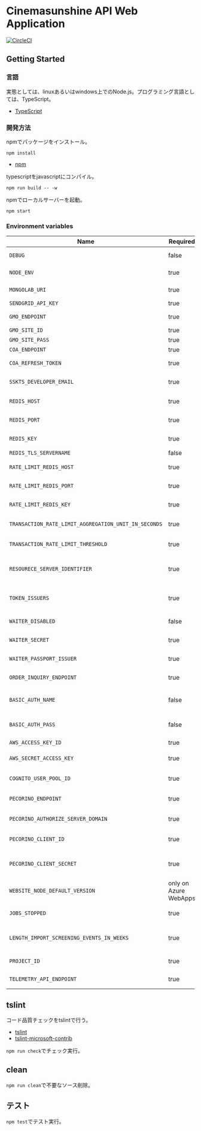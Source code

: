 # Cinemasunshine API Web Application

[![CircleCI](https://circleci.com/gh/cinemasunshine/api.svg?style=svg)](https://circleci.com/gh/cinemasunshine/api)

## Getting Started

### 言語

実態としては、linuxあるいはwindows上でのNode.js。プログラミング言語としては、TypeScript。

* [TypeScript](https://www.typescriptlang.org/)

### 開発方法

npmでパッケージをインストール。

```shell
npm install
```

* [npm](https://www.npmjs.com/)

typescriptをjavascriptにコンパイル。

```shell
npm run build -- -w
```

npmでローカルサーバーを起動。

```shell
npm start
```

### Environment variables

| Name                                                 | Required              | Value       | Purpose                                    |
| ---------------------------------------------------- | --------------------- | ----------- | ------------------------------------------ |
| `DEBUG`                                              | false                 | sskts-api:* | Debug                                      |
| `NODE_ENV`                                           | true                  |             | environment name                           |
| `MONGOLAB_URI`                                       | true                  |             | MongoDB connection URI                     |
| `SENDGRID_API_KEY`                                   | true                  |             | SendGrid API Key                           |
| `GMO_ENDPOINT`                                       | true                  |             | GMO API endpoint                           |
| `GMO_SITE_ID`                                        | true                  |             | GMO SiteID                                 |
| `GMO_SITE_PASS`                                      | true                  |             | GMO SitePass                               |
| `COA_ENDPOINT`                                       | true                  |             | COA API endpoint                           |
| `COA_REFRESH_TOKEN`                                  | true                  |             | COA API refresh token                      |
| `SSKTS_DEVELOPER_EMAIL`                              | true                  |             | 開発者通知用メールアドレス                 |
| `REDIS_HOST`                                         | true                  |             | 在庫状況保管用Redis Cache host             |
| `REDIS_PORT`                                         | true                  |             | 在庫状況保管用Redis Cache port             |
| `REDIS_KEY`                                          | true                  |             | 在庫状況保管用Redis Cache key              |
| `REDIS_TLS_SERVERNAME`                               | false                 |             | Redis Cache host                           |
| `RATE_LIMIT_REDIS_HOST`                              | true                  |             | レート制限用Redis Cache host               |
| `RATE_LIMIT_REDIS_PORT`                              | true                  |             | レート制限用Redis Cache port               |
| `RATE_LIMIT_REDIS_KEY`                               | true                  |             | レート制限用Redis Cache key                |
| `TRANSACTION_RATE_LIMIT_AGGREGATION_UNIT_IN_SECONDS` | true                  |             | 進行取引レート制限単位(秒)                 |
| `TRANSACTION_RATE_LIMIT_THRESHOLD`                   | true                  |             | 進行取引レート制限閾値                     |
| `RESOURECE_SERVER_IDENTIFIER`                        | true                  |             | リソースサーバーとしての固有識別子         |
| `TOKEN_ISSUERS`                                      | true                  |             | トークン発行者リスト(コンマつなぎ)         |
| `WAITER_DISABLED`                                    | false                 | 1 or 0      | WAITER Disable Flag                        |
| `WAITER_SECRET`                                      | true                  |             | WAITER許可証トークン秘密鍵                 |
| `WAITER_PASSPORT_ISSUER`                             | true                  |             | WAITER Pasport Issuer                      |
| `ORDER_INQUIRY_ENDPOINT`                             | true                  |             | 注文照会URLエンドポイント                  |
| `BASIC_AUTH_NAME`                                    | false                 |             | Basic authentication user name             |
| `BASIC_AUTH_PASS`                                    | false                 |             | Basic authentication user password         |
| `AWS_ACCESS_KEY_ID`                                  | true                  |             | AWSアクセスキー                            |
| `AWS_SECRET_ACCESS_KEY`                              | true                  |             | AWSシークレットアクセスキー                |
| `COGNITO_USER_POOL_ID`                               | true                  |             | CognitoユーザープールID             ID     |
| `PECORINO_ENDPOINT`                                  | true                  |             | PecorinoAPIエンドポイント                  |
| `PECORINO_AUTHORIZE_SERVER_DOMAIN`                   | true                  |             | Pecorino認可サーバードメイン               |
| `PECORINO_CLIENT_ID`                                 | true                  |             | PecorinoAPIクライアントID                  |
| `PECORINO_CLIENT_SECRET`                             | true                  |             | PecorinoAPIクライアントシークレット        |
| `WEBSITE_NODE_DEFAULT_VERSION`                       | only on Azure WebApps |             | Node.js version                            |
| `JOBS_STOPPED`                                       | true                  | 1 or 0      | 非同期ジョブ停止フラグ                     |
| `LENGTH_IMPORT_SCREENING_EVENTS_IN_WEEKS`            | true                  |             | 上映イベントを何週間後までインポートするか |
| `PROJECT_ID`                                         | true                  |             | Cinerino Project ID                        |
| `TELEMETRY_API_ENDPOINT`                             | true                  |             | CinerinoTelemetryエンドポイント            |

## tslint

コード品質チェックをtslintで行う。

* [tslint](https://github.com/palantir/tslint)
* [tslint-microsoft-contrib](https://github.com/Microsoft/tslint-microsoft-contrib)

`npm run check`でチェック実行。

## clean

`npm run clean`で不要なソース削除。

## テスト

`npm test`でテスト実行。
